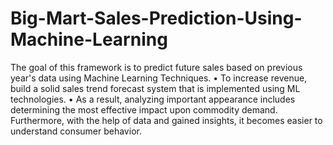# Big-Mart-Sales-Prediction-Using-Machine-Learning
The goal of this framework is to predict future sales based on previous year's data using Machine Learning Techniques. 
• To increase revenue, build a solid sales trend forecast system that is implemented using ML technologies.
• As a result, analyzing important appearance includes determining the most effective
impact upon commodity demand.
Furthermore, with the help of data and gained insights, it becomes
easier to understand consumer behavior.


